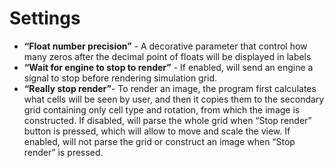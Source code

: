 # Settings
- **“Float number precision”** - A decorative parameter that control how many zeros after the decimal point of floats will be displayed in labels
- **“Wait for engine to stop to render”** - If enabled, will send an engine a signal to stop before rendering simulation grid.
- **“Really stop render”**- To render an image, the program first calculates what cells will be seen by user, and then it copies them to the secondary grid containing only cell type and rotation, from which the image is constructed. If disabled, will parse the whole grid when “Stop render” button is pressed, which will allow to move and scale the view. If enabled, will not parse the grid or construct an image when “Stop render” is pressed.
